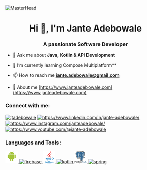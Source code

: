 ![MasterHead](https://yt3.googleusercontent.com/FnIowL-Qrsr09QJ-83RDZdwILyF3zRVuMd-bzaSBN-0mF5JvTbe0gDG7RaN80xYQjdHLvLEl=w2276-fcrop64=1,00005a57ffffa5a8-k-c0xffffffff-no-nd-rj)
<h1 align="center">Hi 👋, I'm Jante Adebowale</h1>
<h3 align="center">A passionate Software Developer</h3>

- 💬 Ask me about **Java, Kotlin & API Development**

- 💬 I’m currently learning Compose Multiplatform**

- 📫 How to reach me **jante.adebowale@gmail.com**

- 📄 About me [https://www.janteadebowale.com](https://www.janteadebowale.com)

<h3 align="left">Connect with me:</h3>
<p align="left">
<a href="https://twitter.com/jtadebowale" target="blank"><img align="center" src="https://raw.githubusercontent.com/rahuldkjain/github-profile-readme-generator/master/src/images/icons/Social/twitter.svg" alt="jtadebowale" height="30" width="40" /></a>
<a href="https://www.linkedin.com/in/jante-adebowale/" target="blank"><img align="center" src="https://raw.githubusercontent.com/rahuldkjain/github-profile-readme-generator/master/src/images/icons/Social/linked-in-alt.svg" alt="https://www.linkedin.com/in/jante-adebowale/" height="30" width="40" /></a>
<a href="https://www.instagram.com/janteadebowale/" target="blank"><img align="center" src="https://raw.githubusercontent.com/rahuldkjain/github-profile-readme-generator/master/src/images/icons/Social/instagram.svg" alt="https://www.instagram.com/janteadebowale/" height="30" width="40" /></a>
<a href="https://www.youtube.com/@jante-adebowale" target="blank"><img align="center" src="https://raw.githubusercontent.com/rahuldkjain/github-profile-readme-generator/master/src/images/icons/Social/youtube.svg" alt="https://www.youtube.com/@jante-adebowale" height="30" width="40" /></a>
</p>

<h3 align="left">Languages and Tools:</h3>
<p align="left"> <a href="https://developer.android.com" target="_blank" rel="noreferrer"> <img src="https://raw.githubusercontent.com/devicons/devicon/master/icons/android/android-original-wordmark.svg" alt="android" width="40" height="40"/> </a> <a href="https://firebase.google.com/" target="_blank" rel="noreferrer"> <img src="https://www.vectorlogo.zone/logos/firebase/firebase-icon.svg" alt="firebase" width="40" height="40"/> </a> <a href="https://www.java.com" target="_blank" rel="noreferrer"> <img src="https://raw.githubusercontent.com/devicons/devicon/master/icons/java/java-original.svg" alt="java" width="40" height="40"/> </a> <a href="https://kotlinlang.org" target="_blank" rel="noreferrer"> <img src="https://www.vectorlogo.zone/logos/kotlinlang/kotlinlang-icon.svg" alt="kotlin" width="40" height="40"/> </a> <a href="https://www.postgresql.org" target="_blank" rel="noreferrer"> <img src="https://raw.githubusercontent.com/devicons/devicon/master/icons/postgresql/postgresql-original-wordmark.svg" alt="postgresql" width="40" height="40"/> </a> <a href="https://spring.io/" target="_blank" rel="noreferrer"> <img src="https://www.vectorlogo.zone/logos/springio/springio-icon.svg" alt="spring" width="40" height="40"/> </a> </p>
